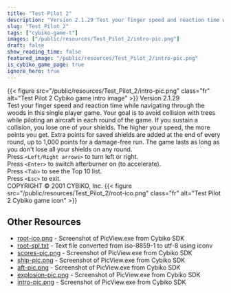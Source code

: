 ```yaml
---
title: "Test Pilot 2"
description: "Version 2.1.29 Test your finger speed and reaction time while navigating through the woods in this single player game. Your goal is to avoid collision with trees while piloting an aircraft in each round of the game. If you sustain a collision, you lose one of your shields. The h..."
slug: "Test_Pilot_2"
tags: ["cybiko-game-t"]
images: ["/public/resources/Test_Pilot_2/intro-pic.png"]
draft: false
show_reading_time: false
featured_image: "/public/resources/Test_Pilot_2/intro-pic.png"
is_cybiko_game_page: true
ignore_hero: true
---
```

{{< figure src="/public/resources/Test_Pilot_2/intro-pic.png" class="fr" alt="Test Pilot 2 Cybiko game intro image" >}}
Version 2.1.29 \
Test your finger speed and reaction time while navigating through the woods in this single player game. Your goal is to avoid collision with trees while piloting an aircraft in each round of the game. If you sustain a collision, you lose one of your shields. The higher your speed, the more points you get. Extra points for saved shields are added at the end of every round, up to 1,000 points for a damage-free run. The game lasts as long as you don't lose all your shields on any round. \
Press `<Left/Right arrows>`  to turn left or right. \
Press `<Enter>`  to switch afterburner on (to accelerate). \
Press `<Tab>`  to see the Top 10 list. \
Press `<Esc>`  to exit. \
COPYRIGHT © 2001 CYBIKO, Inc. {{< figure src="/public/resources/Test_Pilot_2/root-ico.png" class="fr" alt="Test Pilot 2 Cybiko game icon" >}}

## Other Resources
* [root-ico.png](/public/resources/Test_Pilot_2/root-ico.png) - Screenshot of PicView.exe from Cybiko SDK
* [root-spl.txt](/public/resources/Test_Pilot_2/root-spl.txt) - Text file converted from iso-8859-1 to utf-8 using iconv
* [scores-pic.png](/public/resources/Test_Pilot_2/scores-pic.png) - Screenshot of PicView.exe from Cybiko SDK
* [ship-pic.png](/public/resources/Test_Pilot_2/ship-pic.png) - Screenshot of PicView.exe from Cybiko SDK
* [aft-pic.png](/public/resources/Test_Pilot_2/aft-pic.png) - Screenshot of PicView.exe from Cybiko SDK
* [explosion-pic.png](/public/resources/Test_Pilot_2/explosion-pic.png) - Screenshot of PicView.exe from Cybiko SDK
* [intro-pic.png](/public/resources/Test_Pilot_2/intro-pic.png) - Screenshot of PicView.exe from Cybiko SDK
